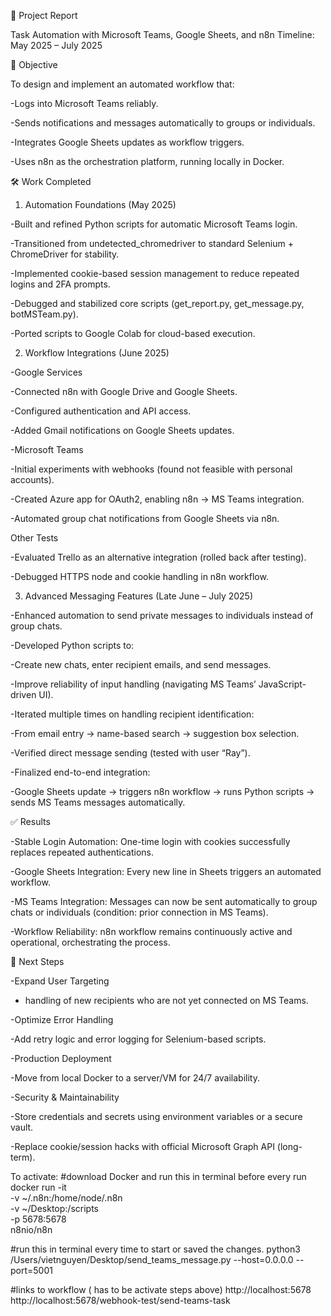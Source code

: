 📑 Project Report

Task Automation with Microsoft Teams, Google Sheets, and n8n
Timeline: May 2025 – July 2025

🎯 Objective

To design and implement an automated workflow that:

-Logs into Microsoft Teams reliably.

-Sends notifications and messages automatically to groups or individuals.

-Integrates Google Sheets updates as workflow triggers.

-Uses n8n as the orchestration platform, running locally in Docker.

🛠 Work Completed
1. Automation Foundations (May 2025)

-Built and refined Python scripts for automatic Microsoft Teams login.

-Transitioned from undetected_chromedriver to standard Selenium + ChromeDriver for stability.

-Implemented cookie-based session management to reduce repeated logins and 2FA prompts.

-Debugged and stabilized core scripts (get_report.py, get_message.py, botMSTeam.py).

-Ported scripts to Google Colab for cloud-based execution.

2. Workflow Integrations (June 2025)

-Google Services

-Connected n8n with Google Drive and Google Sheets.

-Configured authentication and API access.

-Added Gmail notifications on Google Sheets updates.

-Microsoft Teams

-Initial experiments with webhooks (found not feasible with personal accounts).

-Created Azure app for OAuth2, enabling n8n → MS Teams integration.

-Automated group chat notifications from Google Sheets via n8n.

Other Tests

-Evaluated Trello as an alternative integration (rolled back after testing).

-Debugged HTTPS node and cookie handling in n8n workflow.

3. Advanced Messaging Features (Late June – July 2025)

-Enhanced automation to send private messages to individuals instead of group chats.

-Developed Python scripts to:

-Create new chats, enter recipient emails, and send messages.

-Improve reliability of input handling (navigating MS Teams’ JavaScript-driven UI).

-Iterated multiple times on handling recipient identification:

-From email entry → name-based search → suggestion box selection.

-Verified direct message sending (tested with user “Ray”).

-Finalized end-to-end integration:

-Google Sheets update → triggers n8n workflow → runs Python scripts → sends MS Teams messages automatically.

✅ Results

-Stable Login Automation: One-time login with cookies successfully replaces repeated authentications.

-Google Sheets Integration: Every new line in Sheets triggers an automated workflow.

-MS Teams Integration: Messages can now be sent automatically to group chats or individuals (condition: prior connection in MS Teams).

-Workflow Reliability: n8n workflow remains continuously active and operational, orchestrating the process.

🔮 Next Steps

-Expand User Targeting

- handling of new recipients who are not yet connected on MS Teams.

-Optimize Error Handling

-Add retry logic and error logging for Selenium-based scripts.

-Production Deployment

-Move from local Docker to a server/VM for 24/7 availability.

-Security & Maintainability

-Store credentials and secrets using environment variables or a secure vault.

-Replace cookie/session hacks with official Microsoft Graph API (long-term).



To activate:
#download Docker and run this in terminal before every run
docker run -it \
  -v ~/.n8n:/home/node/.n8n \
  -v ~/Desktop:/scripts \
  -p 5678:5678 \
  n8nio/n8n

#run this in terminal every time to start or saved the changes.
python3 /Users/vietnguyen/Desktop/send_teams_message.py --host=0.0.0.0 --port=5001


#links to workflow ( has to be activate steps above)
http://localhost:5678
http://localhost:5678/webhook-test/send-teams-task
